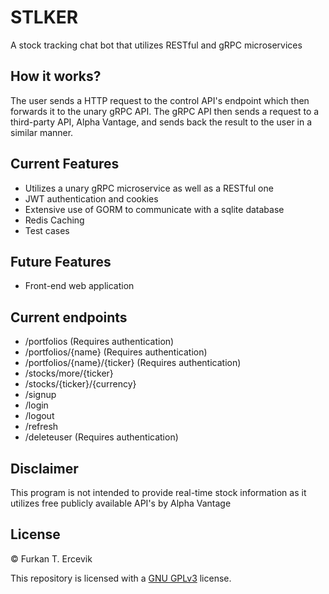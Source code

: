 # STLKER
A stock tracking chat bot that utilizes RESTful and gRPC microservices

## How it works?
The user sends a HTTP request to the control API's endpoint which then forwards it to the unary gRPC API. The gRPC API then sends a request to a third-party API, Alpha Vantage,
and sends back the result to the user in a similar manner. 

## Current Features
* Utilizes a unary gRPC microservice as well as a RESTful one
* JWT authentication and cookies
* Extensive use of GORM to communicate with a sqlite database
* Redis Caching
* Test cases

## Future Features
* Front-end web application

## Current endpoints
* /portfolios (Requires authentication)
* /portfolios/{name} (Requires authentication)
* /portfolios/{name}/{ticker} (Requires authentication)
* /stocks/more/{ticker}
* /stocks/{ticker}/{currency}
* /signup
* /login
* /logout
* /refresh
* /deleteuser (Requires authentication)

## Disclaimer
This program is not intended to provide real-time stock information as it utilizes free publicly available API's by Alpha Vantage

## License
© Furkan T. Ercevik

This repository is licensed with a [GNU GPLv3](LICENSE) license.

